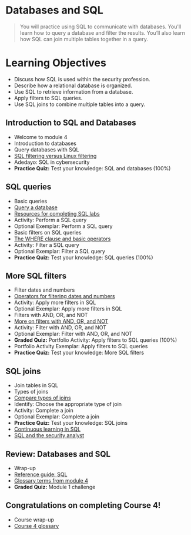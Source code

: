 # Databases and SQL
> You will practice using SQL to communicate with databases. You'll learn how to query a database and filter the results. You’ll also learn how SQL can join multiple tables together in a query.
# Learning Objectives
- Discuss how SQL is used within the security profession.
- Describe how a relational database is organized.
- Use SQL to retrieve information from a database.
- Apply filters to SQL queries.
- Use SQL joins to combine multiple tables into a query.
## Introduction to SQL and Databases
- Welcome to module 4
- Introduction to databases
- Query databases with SQL
- [SQL filtering versus Linux filtering](https://github.com/KailaniBailey/Google-Cybersecurity-Professional-Certificate/tree/main/Course%204:%20Tools%20of%20the%20Trade:%20Linux%20and%20SQL/Week%204:%20Databases%20and%20SQL/SQL%20filtering%20versus%20Linux%20filtering)
- Adedayo: SQL in cybersecurity
- **Practice Quiz:** Test your knowledge: SQL and databases (100%)
## SQL queries
- Basic queries
- [Query a database](https://github.com/KailaniBailey/Google-Cybersecurity-Professional-Certificate/tree/main/Course%204:%20Tools%20of%20the%20Trade:%20Linux%20and%20SQL/Week%204:%20Databases%20and%20SQL/Query%20a%20database)
- [Resources for completing SQL labs](https://github.com/KailaniBailey/Google-Cybersecurity-Professional-Certificate/tree/main/Course%204:%20Tools%20of%20the%20Trade:%20Linux%20and%20SQL/Week%204:%20Databases%20and%20SQL/Resources%20for%20completing%20SQL%20labs)
- Activity: Perform a SQL query
- Optional Exemplar: Perform a SQL query
- Basic filters on SQL queries
- [The WHERE clause and basic operators](https://github.com/KailaniBailey/Google-Cybersecurity-Professional-Certificate/tree/main/Course%204:%20Tools%20of%20the%20Trade:%20Linux%20and%20SQL/Week%204:%20Databases%20and%20SQL/The%20WHERE%20clause%20and%20basic%20operators)
- Activity: Filter a SQL query
- Optional Exemplar: Filter a SQL query
- **Practice Quiz:** Test your knowledge: SQL queries (100%)
## More SQL filters
- Filter dates and numbers
- [Operators for filtering dates and numbers](https://github.com/KailaniBailey/Google-Cybersecurity-Professional-Certificate/tree/main/Course%204:%20Tools%20of%20the%20Trade:%20Linux%20and%20SQL/Week%204:%20Databases%20and%20SQL/Operators%20for%20filtering%20dates%20and%20numbers)
- Activity: Apply more filters in SQL
- Optional Exemplar: Apply more filters in SQL
- Filters with AND, OR, and NOT
- [More on filters with AND, OR, and NOT](https://github.com/KailaniBailey/Google-Cybersecurity-Professional-Certificate/tree/main/Course%204%3A%20Tools%20of%20the%20Trade%3A%20Linux%20and%20SQL/Week%204%3A%20Databases%20and%20SQL/More%20on%20filters%20with%20AND%2C%20OR%2C%20and%20NOT)
- Activity: Filter with AND, OR, and NOT
- Optional Exemplar: Filter with AND, OR, and NOT
- **Graded Quiz:** Portfolio Activity: Apply filters to SQL queries (100%)
- Portfolio Activity Exemplar: Apply filters to SQL queries
- **Practice Quiz:** Test your knowledge: More SQL filters
## SQL joins
- Join tables in SQL
- Types of joins
- [Compare types of joins](https://github.com/KailaniBailey/Google-Cybersecurity-Professional-Certificate/tree/main/Course%204:%20Tools%20of%20the%20Trade:%20Linux%20and%20SQL/Week%204:%20Databases%20and%20SQL/Compare%20types%20of%20joins)
- Identify: Choose the appropriate type of join
- Activity: Complete a join
- Optional Exemplar: Complete a join
- **Practice Quiz:** Test your knowledge: SQL joins
- [Continuous learning in SQL](https://github.com/KailaniBailey/Google-Cybersecurity-Professional-Certificate/tree/main/Course%204:%20Tools%20of%20the%20Trade:%20Linux%20and%20SQL/Week%204:%20Databases%20and%20SQL/Continuous%20learning%20in%20SQL)
- [SQL and the security analyst](https://github.com/KailaniBailey/Google-Cybersecurity-Professional-Certificate/tree/main/Course%204:%20Tools%20of%20the%20Trade:%20Linux%20and%20SQL/Week%204:%20Databases%20and%20SQL/SQL%20and%20the%20security%20analyst)
## Review: Databases and SQL
- Wrap-up
- [Reference guide: SQL](https://github.com/KailaniBailey/Google-Cybersecurity-Professional-Certificate/blob/main/Course%204%3A%20Tools%20of%20the%20Trade%3A%20Linux%20and%20SQL/Week%204%3A%20Databases%20and%20SQL/Reference%20Guide%20SQL.pdf)
- [Glossary terms from module 4](https://github.com/KailaniBailey/Google-Cybersecurity-Professional-Certificate/tree/main/Course%204:%20Tools%20of%20the%20Trade:%20Linux%20and%20SQL/Week%204:%20Databases%20and%20SQL/Glossary%20terms%20from%20module%204)
- **Graded Quiz:** Module 1 challenge
## Congratulations on completing Course 4!
- Course wrap-up
- [Course 4 glossary](https://github.com/KailaniBailey/Google-Cybersecurity-Professional-Certificate/blob/main/Course%204%3A%20Tools%20of%20the%20Trade%3A%20Linux%20and%20SQL/Week%204%3A%20Databases%20and%20SQL/Course%204%20glossary.pdf)
